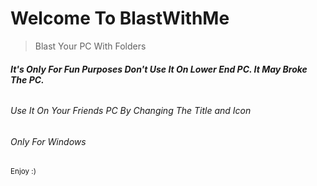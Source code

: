 # Welcome To BlastWithMe
> Blast Your PC With Folders
###### **It's Only For Fun Purposes Don't Use It On Lower End PC. It May Broke The PC.**
###### Use It On Your Friends PC By Changing The Title and Icon
###### Only For Windows
<sub> Enjoy :) </sub>
